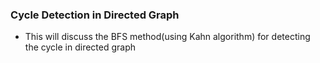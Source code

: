 ### Cycle Detection in Directed Graph
- This will discuss the BFS method(using Kahn algorithm) for detecting the cycle in directed graph
